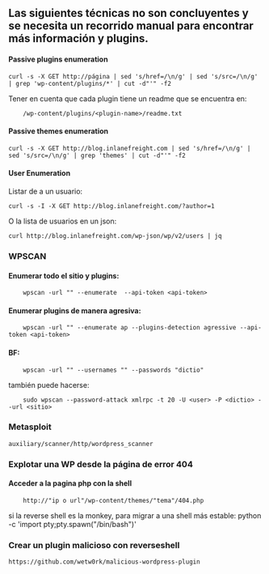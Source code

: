## Las siguientes técnicas no son concluyentes y se necesita un recorrido manual para encontrar más información y plugins.


#### Passive plugins enumeration

    curl -s -X GET http://página | sed 's/href=/\n/g' | sed 's/src=/\n/g' | grep 'wp-content/plugins/*' | cut -d"'" -f2


Tener en cuenta que cada plugin tiene un readme que se encuentra en:

        /wp-content/plugins/<plugin-name>/readme.txt
        
#### Passive themes enumeration

    curl -s -X GET http://blog.inlanefreight.com | sed 's/href=/\n/g' | sed 's/src=/\n/g' | grep 'themes' | cut -d"'" -f2


#### User Enumeration

Listar de a un usuario:

    curl -s -I -X GET http://blog.inlanefreight.com/?author=1

O la lista de usuarios en un json:

    curl http://blog.inlanefreight.com/wp-json/wp/v2/users | jq



### WPSCAN

#### Enumerar todo el sitio y plugins:
        wpscan -url "" --enumerate  --api-token <api-token>
#### Enumerar plugins de manera agresiva:
        wpscan -url "" --enumerate ap --plugins-detection agressive --api-token <api-token>
        
#### BF:
        wpscan -url "" --usernames "" --passwords "dictio"

también puede hacerse:

        sudo wpscan --password-attack xmlrpc -t 20 -U <user> -P <dictio> --url <sitio>

### Metasploit

    auxiliary/scanner/http/wordpress_scanner

### Explotar una WP desde la página de error 404
#### Acceder a la pagina php con la shell
        http://"ip o url"/wp-content/themes/"tema"/404.php

si la reverse shell es la monkey, para migrar a una shell más estable:
        python -c 'import pty;pty.spawn("/bin/bash")' 


### Crear un plugin malicioso con reverseshell

    https://github.com/wetw0rk/malicious-wordpress-plugin
